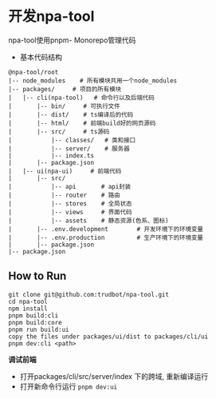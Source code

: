 # 开发npa-tool
npa-tool使用pnpm- Monorepo管理代码
* 基本代码结构
```
@npa-tool/root
|-- node_modules    # 所有模块共用一个node_modules
|-- packages/     # 项目的所有模块
|   |-- cli(npa-tool)   # 命令行以及后端代码
|       |-- bin/     # 可执行文件
|       |-- dist/    # ts编译后的代码
|       |-- html/    # 前端build好的网页源码
|       |-- src/     # ts源码
|           |-- classes/   # 类和接口
|           |-- server/    # 服务器
|           |-- index.ts
|       |-- package.json
|   |-- ui(npa-ui)     # 前端代码
|       |-- src/
|           |-- api       # api封装
|           |-- router    # 路由
|           |-- stores    # 全局状态
|           |-- views     # 界面代码
|           |-- assets    # 静态资源(色系、图标)
|       |-- .env.development        # 开发环境下的环境变量
|       |-- .env.production         # 生产环境下的环境变量
|       |-- package.json
|-- package.json
```

## How to Run
```shell
git clone git@github.com:trudbot/npa-tool.git
cd npa-tool
npm install
pnpm build:cli
pnpm build:core
pnpm run build:ui
copy the files under packages/ui/dist to packages/cli/ui
pnpm dev:cli <path>
```
**调试前端**

* 打开packages/cli/src/server/index 下的跨域, 重新编译运行
* 打开新命令行运行 `pnpm dev:ui`


